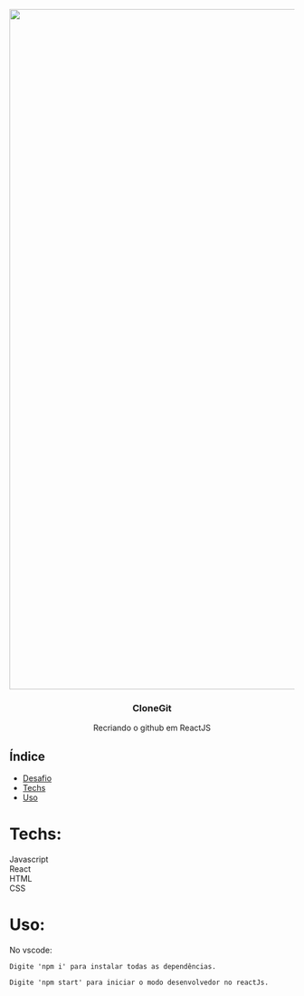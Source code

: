 <p align="center">
    <img src="./git.gif" alt="Logo" width="1200">
  </a>

  <h3 align="center">CloneGit</h3>

  <p align="center">
    Recriando o github em ReactJS 
</p>

## Índice

* [Desafio](#desafio)
* [Techs](#techs)
* [Uso](#uso)



# Techs: 
Javascript<br>
React<br>
HTML<br>
CSS<br>

# Uso:

No vscode:

```
Digite 'npm i' para instalar todas as dependências.

Digite 'npm start' para iniciar o modo desenvolvedor no reactJs.
```




